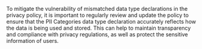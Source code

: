 To mitigate the vulnerability of mismatched data type declarations in the privacy policy, it is important to regularly review and update the policy to ensure that the PII Categories data type declaration accurately reflects how the data is being used and stored. This can help to maintain transparency and compliance with privacy regulations, as well as protect the sensitive information of users.
